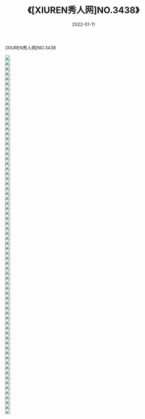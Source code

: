 ﻿---
layout: post
title:  《[XIUREN秀人网]NO.3438》
date:   2022-01-11
img: http://pic.660000.xyz/1:/秀人网/秀人网第04部分/[XIUREN秀人网]NO.3438/000.jpg
categories: [美女, 清纯, 唯美]
---

[XIUREN秀人网]NO.3438

 ![](http://pic.660000.xyz/1:/秀人网/秀人网第04部分/[XIUREN秀人网]NO.3438/001.jpg) <br>![](http://pic.660000.xyz/1:/秀人网/秀人网第04部分/[XIUREN秀人网]NO.3438/002.jpg) <br>![](http://pic.660000.xyz/1:/秀人网/秀人网第04部分/[XIUREN秀人网]NO.3438/003.jpg) <br>![](http://pic.660000.xyz/1:/秀人网/秀人网第04部分/[XIUREN秀人网]NO.3438/004.jpg) <br>![](http://pic.660000.xyz/1:/秀人网/秀人网第04部分/[XIUREN秀人网]NO.3438/005.jpg) <br>![](http://pic.660000.xyz/1:/秀人网/秀人网第04部分/[XIUREN秀人网]NO.3438/006.jpg) <br>![](http://pic.660000.xyz/1:/秀人网/秀人网第04部分/[XIUREN秀人网]NO.3438/007.jpg) <br>![](http://pic.660000.xyz/1:/秀人网/秀人网第04部分/[XIUREN秀人网]NO.3438/008.jpg) <br>![](http://pic.660000.xyz/1:/秀人网/秀人网第04部分/[XIUREN秀人网]NO.3438/009.jpg) <br>![](http://pic.660000.xyz/1:/秀人网/秀人网第04部分/[XIUREN秀人网]NO.3438/010.jpg) <br>![](http://pic.660000.xyz/1:/秀人网/秀人网第04部分/[XIUREN秀人网]NO.3438/011.jpg) <br>![](http://pic.660000.xyz/1:/秀人网/秀人网第04部分/[XIUREN秀人网]NO.3438/012.jpg) <br>![](http://pic.660000.xyz/1:/秀人网/秀人网第04部分/[XIUREN秀人网]NO.3438/013.jpg) <br>![](http://pic.660000.xyz/1:/秀人网/秀人网第04部分/[XIUREN秀人网]NO.3438/014.jpg) <br>![](http://pic.660000.xyz/1:/秀人网/秀人网第04部分/[XIUREN秀人网]NO.3438/015.jpg) <br>![](http://pic.660000.xyz/1:/秀人网/秀人网第04部分/[XIUREN秀人网]NO.3438/016.jpg) <br>![](http://pic.660000.xyz/1:/秀人网/秀人网第04部分/[XIUREN秀人网]NO.3438/017.jpg) <br>![](http://pic.660000.xyz/1:/秀人网/秀人网第04部分/[XIUREN秀人网]NO.3438/018.jpg) <br>![](http://pic.660000.xyz/1:/秀人网/秀人网第04部分/[XIUREN秀人网]NO.3438/019.jpg) <br>![](http://pic.660000.xyz/1:/秀人网/秀人网第04部分/[XIUREN秀人网]NO.3438/020.jpg) <br>![](http://pic.660000.xyz/1:/秀人网/秀人网第04部分/[XIUREN秀人网]NO.3438/021.jpg) <br>![](http://pic.660000.xyz/1:/秀人网/秀人网第04部分/[XIUREN秀人网]NO.3438/022.jpg) <br>![](http://pic.660000.xyz/1:/秀人网/秀人网第04部分/[XIUREN秀人网]NO.3438/023.jpg) <br>![](http://pic.660000.xyz/1:/秀人网/秀人网第04部分/[XIUREN秀人网]NO.3438/024.jpg) <br>![](http://pic.660000.xyz/1:/秀人网/秀人网第04部分/[XIUREN秀人网]NO.3438/025.jpg) <br>![](http://pic.660000.xyz/1:/秀人网/秀人网第04部分/[XIUREN秀人网]NO.3438/026.jpg) <br>![](http://pic.660000.xyz/1:/秀人网/秀人网第04部分/[XIUREN秀人网]NO.3438/027.jpg) <br>![](http://pic.660000.xyz/1:/秀人网/秀人网第04部分/[XIUREN秀人网]NO.3438/028.jpg) <br>![](http://pic.660000.xyz/1:/秀人网/秀人网第04部分/[XIUREN秀人网]NO.3438/029.jpg) <br>![](http://pic.660000.xyz/1:/秀人网/秀人网第04部分/[XIUREN秀人网]NO.3438/030.jpg) <br>![](http://pic.660000.xyz/1:/秀人网/秀人网第04部分/[XIUREN秀人网]NO.3438/031.jpg) <br>![](http://pic.660000.xyz/1:/秀人网/秀人网第04部分/[XIUREN秀人网]NO.3438/032.jpg) <br>![](http://pic.660000.xyz/1:/秀人网/秀人网第04部分/[XIUREN秀人网]NO.3438/033.jpg) <br>![](http://pic.660000.xyz/1:/秀人网/秀人网第04部分/[XIUREN秀人网]NO.3438/034.jpg) <br>![](http://pic.660000.xyz/1:/秀人网/秀人网第04部分/[XIUREN秀人网]NO.3438/035.jpg) <br>![](http://pic.660000.xyz/1:/秀人网/秀人网第04部分/[XIUREN秀人网]NO.3438/036.jpg) <br>![](http://pic.660000.xyz/1:/秀人网/秀人网第04部分/[XIUREN秀人网]NO.3438/037.jpg) <br>![](http://pic.660000.xyz/1:/秀人网/秀人网第04部分/[XIUREN秀人网]NO.3438/038.jpg) <br>![](http://pic.660000.xyz/1:/秀人网/秀人网第04部分/[XIUREN秀人网]NO.3438/039.jpg) <br>![](http://pic.660000.xyz/1:/秀人网/秀人网第04部分/[XIUREN秀人网]NO.3438/040.jpg) <br>![](http://pic.660000.xyz/1:/秀人网/秀人网第04部分/[XIUREN秀人网]NO.3438/041.jpg) <br>![](http://pic.660000.xyz/1:/秀人网/秀人网第04部分/[XIUREN秀人网]NO.3438/042.jpg) <br>![](http://pic.660000.xyz/1:/秀人网/秀人网第04部分/[XIUREN秀人网]NO.3438/043.jpg) <br>![](http://pic.660000.xyz/1:/秀人网/秀人网第04部分/[XIUREN秀人网]NO.3438/044.jpg) <br>![](http://pic.660000.xyz/1:/秀人网/秀人网第04部分/[XIUREN秀人网]NO.3438/045.jpg) <br>![](http://pic.660000.xyz/1:/秀人网/秀人网第04部分/[XIUREN秀人网]NO.3438/046.jpg) <br>![](http://pic.660000.xyz/1:/秀人网/秀人网第04部分/[XIUREN秀人网]NO.3438/047.jpg) <br>![](http://pic.660000.xyz/1:/秀人网/秀人网第04部分/[XIUREN秀人网]NO.3438/048.jpg) <br>![](http://pic.660000.xyz/1:/秀人网/秀人网第04部分/[XIUREN秀人网]NO.3438/049.jpg) <br>![](http://pic.660000.xyz/1:/秀人网/秀人网第04部分/[XIUREN秀人网]NO.3438/050.jpg) <br>![](http://pic.660000.xyz/1:/秀人网/秀人网第04部分/[XIUREN秀人网]NO.3438/051.jpg) <br>![](http://pic.660000.xyz/1:/秀人网/秀人网第04部分/[XIUREN秀人网]NO.3438/052.jpg) <br>![](http://pic.660000.xyz/1:/秀人网/秀人网第04部分/[XIUREN秀人网]NO.3438/053.jpg) <br>![](http://pic.660000.xyz/1:/秀人网/秀人网第04部分/[XIUREN秀人网]NO.3438/054.jpg) <br>![](http://pic.660000.xyz/1:/秀人网/秀人网第04部分/[XIUREN秀人网]NO.3438/055.jpg) <br>![](http://pic.660000.xyz/1:/秀人网/秀人网第04部分/[XIUREN秀人网]NO.3438/056.jpg) <br>![](http://pic.660000.xyz/1:/秀人网/秀人网第04部分/[XIUREN秀人网]NO.3438/057.jpg) <br>![](http://pic.660000.xyz/1:/秀人网/秀人网第04部分/[XIUREN秀人网]NO.3438/058.jpg) <br>![](http://pic.660000.xyz/1:/秀人网/秀人网第04部分/[XIUREN秀人网]NO.3438/059.jpg) <br>![](http://pic.660000.xyz/1:/秀人网/秀人网第04部分/[XIUREN秀人网]NO.3438/060.jpg) <br>![](http://pic.660000.xyz/1:/秀人网/秀人网第04部分/[XIUREN秀人网]NO.3438/061.jpg) <br>![](http://pic.660000.xyz/1:/秀人网/秀人网第04部分/[XIUREN秀人网]NO.3438/062.jpg) <br>![](http://pic.660000.xyz/1:/秀人网/秀人网第04部分/[XIUREN秀人网]NO.3438/063.jpg) <br>![](http://pic.660000.xyz/1:/秀人网/秀人网第04部分/[XIUREN秀人网]NO.3438/064.jpg) <br>![](http://pic.660000.xyz/1:/秀人网/秀人网第04部分/[XIUREN秀人网]NO.3438/065.jpg) <br>![](http://pic.660000.xyz/1:/秀人网/秀人网第04部分/[XIUREN秀人网]NO.3438/066.jpg) <br>![](http://pic.660000.xyz/1:/秀人网/秀人网第04部分/[XIUREN秀人网]NO.3438/067.jpg) <br>![](http://pic.660000.xyz/1:/秀人网/秀人网第04部分/[XIUREN秀人网]NO.3438/068.jpg) <br>![](http://pic.660000.xyz/1:/秀人网/秀人网第04部分/[XIUREN秀人网]NO.3438/069.jpg) <br>![](http://pic.660000.xyz/1:/秀人网/秀人网第04部分/[XIUREN秀人网]NO.3438/070.jpg) <br>![](http://pic.660000.xyz/1:/秀人网/秀人网第04部分/[XIUREN秀人网]NO.3438/071.jpg) <br>![](http://pic.660000.xyz/1:/秀人网/秀人网第04部分/[XIUREN秀人网]NO.3438/072.jpg) <br>